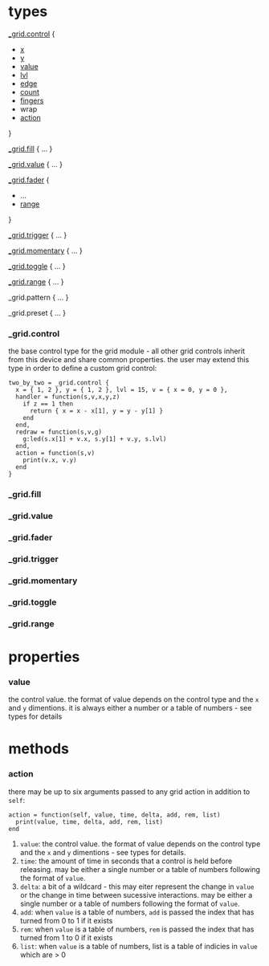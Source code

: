# types

[_grid.control](#_grid.control) {
  - [x](#x)
  - [y](#y)
  - [value](#value)
  - [lvl](#x)
  - [edge](#edge)
  - [count](#count)
  - [fingers](#fingers)
  - wrap
  - [action](#action)

}

[_grid.fill](#_grid.fill) { ... }

[_grid.value](#_grid.value) { ... }

[_grid.fader](#_grid.fader) {
  - ...
  - [range](#range)
  
}

[_grid.trigger](#_grid.trigger) { ... }

[_grid.momentary](#_grid.momentary) { ... }

[_grid.toggle](#_grid.toggle) { ... }

[_grid.range](#_grid.toggle) { ... }

_grid.pattern { ... }

_grid.preset { ... }


### _grid.control

the base control type for the grid module - all other grid controls inherit from this device and share common properties. the user may extend this type in order to define a custom grid control:

```
two_by_two = _grid.control {
  x = { 1, 2 }, y = { 1, 2 }, lvl = 15, v = { x = 0, y = 0 },
  handler = function(s,v,x,y,z)
    if z == 1 then 
      return { x = x - x[1], y = y - y[1] }
    end
  end,
  redraw = function(s,v,g)
    g:led(s.x[1] + v.x, s.y[1] + v.y, s.lvl)
  end,
  action = function(s,v)
    print(v.x, v.y)
  end
}
```

### _grid.fill

### _grid.value

### _grid.fader

### _grid.trigger

### _grid.momentary

### _grid.toggle

### _grid.range

# properties

### value

the control value. the format of value depends on the control type and the `x` and `y` dimentions. it is always either a number or a table of numbers - see types for details

# methods

### action

there may be up to six arguments passed to any grid action in addition to `self`:
```
action = function(self, value, time, delta, add, rem, list)
  print(value, time, delta, add, rem, list)
end
```

1. `value`: the control value. the format of value depends on the control type and the `x` and `y` dimentions - see types for details.
2. `time`: the amount of time in seconds that a control is held before releasing. may be either a single number or a table of numbers following the format of `value`.
3. `delta`: a bit of a wildcard - this may eiter represent the change in `value` or the change in time between sucessive interactions. may be either a single number or a table of numbers following the format of `value`.
4. `add`: when `value` is a table of numbers, `add` is passed the index that has turned from 0 to 1 if it exists
5. `rem`: when `value` is a table of numbers, `rem` is passed the index that has turned from 1 to 0 if it exists
6. `list`: when `value` is a table of numbers, list is a table of indicies in `value` which are > 0
